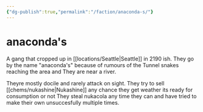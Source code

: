 ```yaml
---
{"dg-publish":true,"permalink":"/faction/anaconda-s/"}
---
```


# anaconda's

 A gang that cropped up in [[locations/Seattle\|Seattle]] in 2190 ish. 
 They go by the name "anaconda's" because of rumours of the Tunnel snakes reaching the area and They are near a river. 

 Theyre mostly docile and rarely attack on sight. 
They try to sell [[chems/nukashine\|Nukashine]] any chance they get weather its ready for consumption or not
They steal nukacola any time they can and have tried to make their own unsuccesfully multiple times.